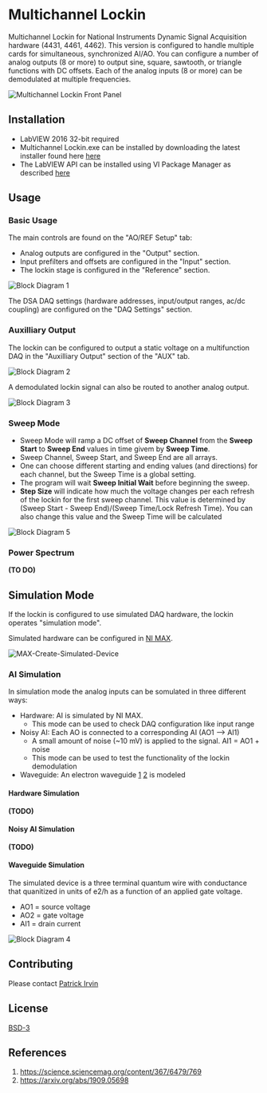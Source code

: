 # Multichannel Lockin

Multichannel Lockin for National Instruments Dynamic Signal Acquisition hardware (4431, 4461, 4462). This version is configured to handle multiple cards for simultaneous, synchronized AI/AO. You can configure a number of analog outputs (8 or more) to output sine, square, sawtooth, or triangle functions with DC offsets. Each of the analog inputs (8 or more) can be demodulated at multiple frequencies.

![Multichannel Lockin Front Panel](images/Lockin-Front-Panel.png)

## Installation
- LabVIEW 2016 32-bit required
- Multichannel Lockin.exe can be installed by downloading the latest installer found here [here](https://github.com/levylabpitt/Multichannel-Lockin/releases/latest)
- The LabVIEW API can be installed using VI Package Manager as described [here](https://levylabpitt.github.io/)

## Usage
### Basic Usage

The main controls are found on the "AO/REF Setup" tab:
- Analog outputs are configured in the "Output" section.
- Input prefilters and offsets are configured in the "Input" section.
- The lockin stage is configured in the "Reference" section.

![Block Diagram 1](images/Lockin-Block-Diagram-1.png)

The DSA DAQ settings (hardware addresses, input/output ranges, ac/dc coupling) are configured on the "DAQ Settings" section.

### Auxilliary Output

The lockin can be configured to output a static voltage on a multifunction DAQ in the "Auxilliary Output" section of the "AUX" tab. 

![Block Diagram 2](images/Lockin-Block-Diagram-2.png)

A demodulated lockin signal can also be routed to another analog output.

![Block Diagram 3](images/Lockin-Block-Diagram-3.png)

### Sweep Mode

- Sweep Mode will ramp a DC offset of **Sweep Channel** from the **Sweep Start** to **Sweep End** values in time givem by **Sweep Time**.
- Sweep Channel, Sweep Start, and Sweep End are all arrays.
- One can choose different starting and ending values (and directions) for each channel, but the Sweep Time is a global setting.
- The program will wait **Sweep Initial Wait** before beginning the sweep.
- **Step Size** will indicate how much the voltage changes per each refresh of the lockin for the first sweep channel. This value is determined by (Sweep Start - Sweep End)/(Sweep Time/Lock Refresh Time). You can also change this value and the Sweep Time will be calculated

![Block Diagram 5](images/Lockin-Block-Diagram-5.png)

### Power Spectrum

**(TO DO)**

## Simulation Mode

If the lockin is configured to use simulated DAQ hardware, the lockin operates "simulation mode".

Simulated hardware can be configured in [NI MAX](http://www.ni.com/tutorial/3698/en/). 

![MAX-Create-Simulated-Device](images/MAX-Create-Simulated-Device.png)

### AI Simulation

In simulation mode the analog inputs can be somulated in three different ways:

- Hardware: AI is simulated by NI MAX.
  - This mode can be used to check DAQ configuration like input range
- Noisy AI: Each AO is connected to a corresponding AI (AO1 --> AI1)
  - A small amount of noise (~10 mV) is applied to the signal. AI1 = AO1 + noise
  - This mode can be used to test the functionality of the lockin demodulation
- Waveguide: An electron waveguide [1](#references) [2](#references) is modeled 

#### Hardware Simulation

**(TODO)**

#### Noisy AI Simulation

**(TODO)**

#### Waveguide Simulation
The simulated device is a three terminal quantum wire with conductance that quanitized in units of e2/h as a function of an applied gate voltage.

- AO1 = source voltage
- AO2 = gate voltage
- AI1 = drain current

![Block Diagram 4](images/Lockin-Block-Diagram-4.png)

## Contributing

Please contact [Patrick Irvin](https://github.com/ciozi137)

## License

[BSD-3](https://opensource.org/licenses/BSD-3-Clause)

## References

1. https://science.sciencemag.org/content/367/6479/769
2. https://arxiv.org/abs/1909.05698
